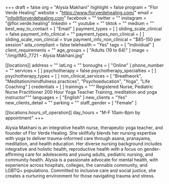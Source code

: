 +++
draft = false
org = "Alysia Makhani"
highlight = false
program = "Flor Verde Healing"
website = "https://www.florverdehealing.com/"
email = "info@florverdehealing.com"
facebook = ""
twitter = ""
instagram = "@flor.verde.healing"
linkedin = ""
youtube = ""
tiktok = ""
medium = ""
best_way_to_contact = [ "Email" ]
payment_types = [ ]
sliding_scale_clinical = false
payment_info_clinical = ""
payment_types_non_clinical = [ ]
sliding_scale_non_clinical = true
payment_info_non_clinical = "$85-150 per session"
ada_compliant = false
telehealth = "Yes"
tags = [ "individual" ]
client_requirements = ""
age_groups = [ "Adults (19 to 64)" ]
image = "/img/IMG_7721 - Alysia Makhani.jpg"

[[locations]]
address = ""
latLng = ""
boroughs = [ "Online" ]
phone_number = ""
services = [ ]
psychotherapy = false
psychotherapy_specialties = [ ]
psychotherapy_types = [ ]
non_clinical_services = [
  "Breathwork",
  "Meditation/mindfulness practices",
  "Psychoeducation",
  "Yoga",
  "Life Coaching"
]
credentials = [ ]
trainings = """
Registered Nurse, Pediatric Nurse Practitioner
200 Hour Yoga Teacher Training, meditation and yoga instructor"""
languages = [ "English" ]
new_clients = "Yes"
new_clients_detail = ""
parking = ""
staff_gender = [ "Female" ]

  [[locations.hours_of_operation]]
  day_hours = "M-F 10am-8pm by appointment"
+++


Alysia Makhani is an integrative health nurse, therapeutic yoga teacher, and founder of Flor Verde Healing. She skillfully blends her nursing expertise with yoga to deliver trauma-informed care through asana, pranayama, meditation, and health education. Her diverse nursing background includes integrative and holistic health, reproductive health with a focus on gender-affirming care for adolescents and young adults, pediatric nursing, and community health. Alysia is a passionate advocate for mental health, with experience across hospitals, colleges, the cannabis community, and LGBTQ+ populations. Committed to inclusive care and social justice, she creates a nurturing environment for those navigating trauma and stress.
